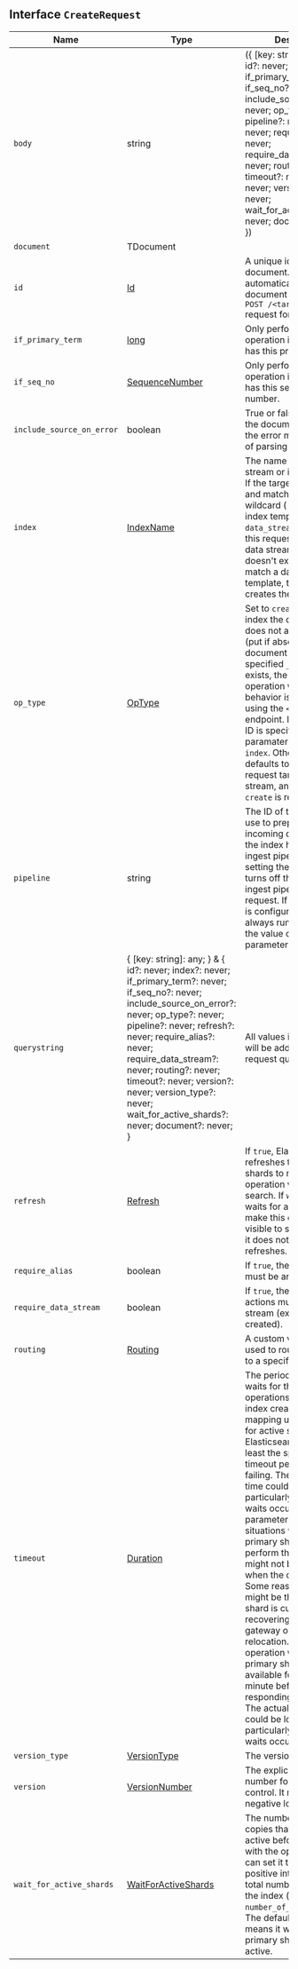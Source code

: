 ## Interface `CreateRequest`

| Name | Type | Description |
| - | - | - |
| `body` | string | ({ [key: string]: any; } & { id?: never; index?: never; if_primary_term?: never; if_seq_no?: never; include_source_on_error?: never; op_type?: never; pipeline?: never; refresh?: never; require_alias?: never; require_data_stream?: never; routing?: never; timeout?: never; version?: never; version_type?: never; wait_for_active_shards?: never; document?: never; }) | All values in `body` will be added to the request body. |
| `document` | TDocument | &nbsp; |
| `id` | [Id](./Id.md) | A unique identifier for the document. To automatically generate a document ID, use the `POST /<target>/_doc/` request format. |
| `if_primary_term` | [long](./long.md) | Only perform the operation if the document has this primary term. |
| `if_seq_no` | [SequenceNumber](./SequenceNumber.md) | Only perform the operation if the document has this sequence number. |
| `include_source_on_error` | boolean | True or false if to include the document source in the error message in case of parsing errors. |
| `index` | [IndexName](./IndexName.md) | The name of the data stream or index to target. If the target doesn't exist and matches the name or wildcard ( `*`) pattern of an index template with a `data_stream` definition, this request creates the data stream. If the target doesn't exist and doesn’t match a data stream template, this request creates the index. |
| `op_type` | [OpType](./OpType.md) | Set to `create` to only index the document if it does not already exist (put if absent). If a document with the specified `_id` already exists, the indexing operation will fail. The behavior is the same as using the `<index>/_create` endpoint. If a document ID is specified, this paramater defaults to `index`. Otherwise, it defaults to `create`. If the request targets a data stream, an `op_type` of `create` is required. |
| `pipeline` | string | The ID of the pipeline to use to preprocess incoming documents. If the index has a default ingest pipeline specified, setting the value to `_none` turns off the default ingest pipeline for this request. If a final pipeline is configured, it will always run regardless of the value of this parameter. |
| `querystring` | { [key: string]: any; } & { id?: never; index?: never; if_primary_term?: never; if_seq_no?: never; include_source_on_error?: never; op_type?: never; pipeline?: never; refresh?: never; require_alias?: never; require_data_stream?: never; routing?: never; timeout?: never; version?: never; version_type?: never; wait_for_active_shards?: never; document?: never; } | All values in `querystring` will be added to the request querystring. |
| `refresh` | [Refresh](./Refresh.md) | If `true`, Elasticsearch refreshes the affected shards to make this operation visible to search. If `wait_for`, it waits for a refresh to make this operation visible to search. If `false`, it does nothing with refreshes. |
| `require_alias` | boolean | If `true`, the destination must be an index alias. |
| `require_data_stream` | boolean | If `true`, the request's actions must target a data stream (existing or to be created). |
| `routing` | [Routing](./Routing.md) | A custom value that is used to route operations to a specific shard. |
| `timeout` | [Duration](./Duration.md) | The period the request waits for the following operations: automatic index creation, dynamic mapping updates, waiting for active shards. Elasticsearch waits for at least the specified timeout period before failing. The actual wait time could be longer, particularly when multiple waits occur. This parameter is useful for situations where the primary shard assigned to perform the operation might not be available when the operation runs. Some reasons for this might be that the primary shard is currently recovering from a gateway or undergoing relocation. By default, the operation will wait on the primary shard to become available for at least 1 minute before failing and responding with an error. The actual wait time could be longer, particularly when multiple waits occur. |
| `version_type` | [VersionType](./VersionType.md) | The version type. |
| `version` | [VersionNumber](./VersionNumber.md) | The explicit version number for concurrency control. It must be a non-negative long number. |
| `wait_for_active_shards` | [WaitForActiveShards](./WaitForActiveShards.md) | The number of shard copies that must be active before proceeding with the operation. You can set it to `all` or any positive integer up to the total number of shards in the index ( `number_of_replicas+1`). The default value of `1` means it waits for each primary shard to be active. |
